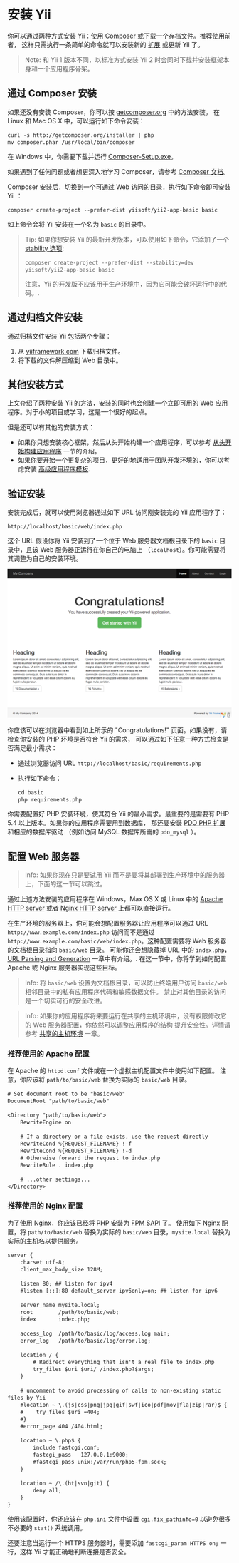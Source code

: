 安装 Yii
==============

你可以通过两种方式安装 Yii：使用 [Composer](http://getcomposer.org/) 或下载一个存档文件。推荐使用前者，
这样只需执行一条简单的命令就可以安装新的 [扩展](extend-creating-extensions.md) 或更新 Yii 了。

> Note: 和 Yii 1 版本不同，以标准方式安装 Yii 2 时会同时下载并安装框架本身和一个应用程序骨架。


通过 Composer 安装 <a name="installing-via-composer"></a>
-----------------------

如果还没有安装 Composer，你可以按 [getcomposer.org](https://getcomposer.org/download/) 中的方法安装。
在 Linux 和 Mac OS X 中，可以运行如下命令安装：

    curl -s http://getcomposer.org/installer | php
    mv composer.phar /usr/local/bin/composer

在 Windows 中，你需要下载并运行 [Composer-Setup.exe](https://getcomposer.org/Composer-Setup.exe)。

如果遇到了任何问题或者想更深入地学习 Composer，请参考  [Composer 文档](https://getcomposer.org/doc/)。

Composer 安装后，切换到一个可通过 Web 访问的目录，执行如下命令即可安装 Yii ：

    composer create-project --prefer-dist yiisoft/yii2-app-basic basic

如上命令会将 Yii 安装在一个名为 `basic` 的目录中。

> Tip: 如果你想安装 Yii 的最新开发版本，可以使用如下命令，它添加了一个
> [stability 选项](https://getcomposer.org/doc/04-schema.md#minimum-stability):
>
>     composer create-project --prefer-dist --stability=dev yiisoft/yii2-app-basic basic
>
> 注意，Yii 的开发版不应该用于生产环境中，因为它可能会破坏运行中的代码。.


通过归档文件安装 <a name="installing-from-archive-file"></a>
-------------------------------

通过归档文件安装 Yii 包括两个步骤：

1. 从 [yiiframework.com](http://www.yiiframework.com/download/yii2-basic) 下载归档文件。
2. 将下载的文件解压缩到 Web 目录中。


其他安装方式 <a name="other-installation-options"></a>
--------------------------

上文介绍了两种安装 Yii 的方法，安装的同时也会创建一个立即可用的 Web 应用程序。对于小的项目或学习，这是一个很好的起点。

但是还可以有其他的安装方式：

* 如果你只想安装核心框架，然后从头开始构建一个应用程序，可以参考
[从头开始构建应用程序](tutorial-start-from-scratch.md) 一节的介绍。
* 如果你要开始一个更复杂的项目，更好的地适用于团队开发环境的，你可以考虑安装
 [高级应用程序模板](tutorial-advanced-app.md).


验证安装 <a name="verifying-installation"></a>
--------------------------

安装完成后，就可以使用浏览器通过如下 URL 访问刚安装完的 Yii 应用程序了：

```
http://localhost/basic/web/index.php
```

这个 URL 假设你将 Yii 安装到了一个位于 Web 服务器文档根目录下的 `basic` 目录中，且该 Web 服务器正运行在你自己的电脑上
（`localhost`）。你可能需要将其调整为自己的安装环境。

![Yii 安装成功](images/start-app-installed.png)

你应该可以在浏览器中看到如上所示的 "Congratulations!" 页面。如果没有，请检查你安装的 PHP 环境是否符合 Yii 的需求，
可以通过如下任意一种方式检查是否满足最小需求：

* 通过浏览器访问 URL `http://localhost/basic/requirements.php`
* 执行如下命令：

  ```
  cd basic
  php requirements.php
  ```

你需要配置好 PHP 安装环境，使其符合 Yii 的最小需求。最重要的是需要有 PHP 5.4 以上版本。如果你的应用程序需要用到数据库，
那还要安装 [PDO PHP 扩展](http://www.php.net/manual/en/pdo.installation.php) 和相应的数据库驱动
（例如访问 MySQL 数据库所需的 `pdo_mysql` ）。


配置 Web 服务器 <a name="configuring-web-servers"></a>
-----------------------

> Info: 如果你现在只是要试用 Yii 而不是要将其部署到生产环境中的服务器上，下面的这一节可以跳过。

通过上述方法安装的应用程序在 Windows，Max OS X 或 Linux 中的  [Apache HTTP server](http://httpd.apache.org/)
或者 [Nginx HTTP server](http://nginx.org/) 上都可以直接运行。

在生产环境的服务器上，你可能会想配置服务器让应用程序可以通过 URL `http://www.example.com/index.php` 访问而不是通过
`http://www.example.com/basic/web/index.php`。这种配置需要将 Web 服务器的文档根目录指向 `basic/web` 目录。
可能你还会想隐藏掉 URL 中的 `index.php`，[URL Parsing and Generation](runtime-url-handling.md) 一章中有介绍。.
在这一节中，你将学到如何配置 Apache 或 Nginx 服务器实现这些目标。

> Info: 将 `basic/web` 设置为文档根目录，可以防止终端用户访问 `basic/web` 相邻目录中的私有应用程序代码和敏感数据文件。
禁止对其他目录的访问是一个切实可行的安全改进。

> Info: 如果你的应用程序将来要运行在共享的主机环境中，没有权限修改它的 Web 服务器配置，你依然可以调整应用程序的结构
提升安全性。详情请参考 [共享的主机环境](tutorial-shared-hosting.md) 一章。


### 推荐使用的 Apache 配置 <a name="recommended-apache-configuration"></a>

在 Apache 的 `httpd.conf` 文件或在一个虚拟主机配置文件中使用如下配置。
注意，你应该将 `path/to/basic/web` 替换为实际的 `basic/web` 目录。

```
# Set document root to be "basic/web"
DocumentRoot "path/to/basic/web"

<Directory "path/to/basic/web">
    RewriteEngine on

    # If a directory or a file exists, use the request directly
    RewriteCond %{REQUEST_FILENAME} !-f
    RewriteCond %{REQUEST_FILENAME} !-d
    # Otherwise forward the request to index.php
    RewriteRule . index.php

    # ...other settings...
</Directory>
```


### 推荐使用的 Nginx 配置 <a name="recommended-nginx-configuration"></a>

为了使用 [Nginx](http://wiki.nginx.org/)，你应该已经将 PHP 安装为  [FPM SAPI](http://php.net/install.fpm) 了。
使用如下 Nginx 配置，将 `path/to/basic/web` 替换为实际的 `basic/web` 目录，`mysite.local` 替换为实际的主机名以提供服务。

```
server {
    charset utf-8;
    client_max_body_size 128M;

    listen 80; ## listen for ipv4
    #listen [::]:80 default_server ipv6only=on; ## listen for ipv6

    server_name mysite.local;
    root        /path/to/basic/web;
    index       index.php;

    access_log  /path/to/basic/log/access.log main;
    error_log   /path/to/basic/log/error.log;

    location / {
        # Redirect everything that isn't a real file to index.php
        try_files $uri $uri/ /index.php?$args;
    }

    # uncomment to avoid processing of calls to non-existing static files by Yii
    #location ~ \.(js|css|png|jpg|gif|swf|ico|pdf|mov|fla|zip|rar)$ {
    #    try_files $uri =404;
    #}
    #error_page 404 /404.html;

    location ~ \.php$ {
        include fastcgi.conf;
        fastcgi_pass   127.0.0.1:9000;
        #fastcgi_pass unix:/var/run/php5-fpm.sock;
    }

    location ~ /\.(ht|svn|git) {
        deny all;
    }
}
```

使用该配置时，你还应该在 `php.ini` 文件中设置 `cgi.fix_pathinfo=0` 以避免很多不必要的 `stat()` 系统调用。

还要注意当运行一个 HTTPS 服务器时，需要添加 `fastcgi_param HTTPS on;` 一行，这样 Yii 才能正确地判断连接是否安全。
